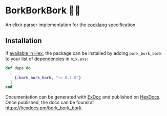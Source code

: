 # BorkBorkBork 👨‍🍳
An elixir parser implementation for the [cooklang](https://cooklang.org) specification

## Installation

If [available in Hex](https://hex.pm/docs/publish), the package can be installed
by adding `bork_bork_bork` to your list of dependencies in `mix.exs`:

```elixir
def deps do
  [
    {:bork_bork_bork, "~> 0.1.0"}
  ]
end
```

Documentation can be generated with [ExDoc](https://github.com/elixir-lang/ex_doc)
and published on [HexDocs](https://hexdocs.pm). Once published, the docs can
be found at <https://hexdocs.pm/bork_bork_bork>.

